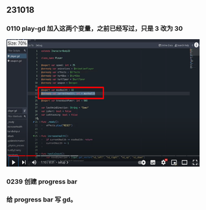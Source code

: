 ## 231018

### 0110 play-gd 加入这两个变量，之前已经写过，只是 3 改为 30

<img src='./img/2023-10-18-16-14-18.png' height=333px></img>

### 0239 创建 progress bar

### 给 progress bar 写 gd。
